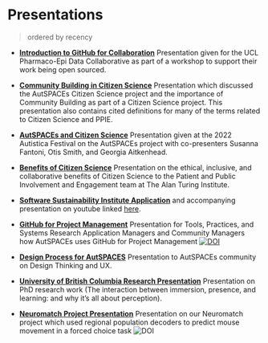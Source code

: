 # Presentations 
> ordered by recency

- [**Introduction to GitHub for Collaboration**](https://github.com/BrainonSilicon/Collaborations/blob/main/Presentations/2022-07-11-Pharmaco-Epi-GitHub-For-Collaboration.pdf) Presentation given for the UCL Pharmaco-Epi Data Collaborative as part of a workshop to support their work being open sourced. 

- [**Community Building in Citizen Science**](https://github.com/BrainonSilicon/Collaborations/blob/citizenscience-presentation/Presentations/2022-06-09-TPS-Citizen-Science-Community.pdf) Presentation which discussed the AutSPACEs Citizen Science project and the importance of Community Building as part of a Citizen Science project. This presentation also contains cited definitions for many of the terms related to Citizen Science and PPIE. 

- [**AutSPACEs and Citizen Science**](https://github.com/BrainonSilicon/Collaborations/blob/citizenscience-presentation/Presentations/2022-07-13-AutisticaFestival.pdf) Presentation given at the 2022 Autistica Festival on the AutSPACEs project with co-presenters Susanna Fantoni, Otis Smith, and Georgia Aitkenhead. 

- [**Benefits of Citizen Science**](https://github.com/BrainonSilicon/Collaborations/blob/main/Presentations/2022-02-15-PPIE-Presentation.pdf) Presentation on the ethical, inclusive, and collaborative benefits of Citizen Science to the Patient and Public Involvement and Engagement team at The Alan Turing Institute. 

- [**Software Sustainability Institute Application**](https://github.com/BrainonSilicon/Collaborations/blob/main/Presentations/2021-SSI-Fellowship-Application.pdf) and accompanying presentation on youtube linked [here](https://www.youtube.com/watch?v=p1dD22bdh_s).

- [**GitHub for Project Management**](https://github.com/BrainonSilicon/Collaborations/blob/main/Presentations/30-11-21-TPS-GitHub-for-Project-Management.pdf) Presentation for Tools, Practices, and Systems Research Application Managers and Community Managers how AutSPACEs uses GitHub for Project Management [![DOI](https://zenodo.org/badge/DOI/10.5281/zenodo.5742752.svg)](https://doi.org/10.5281/zenodo.5742752)

- [**Design Process for AutSPACES**](https://github.com/BrainonSilicon/Collaborations/blob/main/Presentations/11-11-21-Design-Process.pdf) Presentation to AutSPACEs community on Design Thinking and UX. 

- [**University of British Columbia Research Presentation**](https://github.com/BrainonSilicon/Collaborations/blob/main/Presentations/25-05-21-UBC-Research-Presentation.pdf) Presentation on PhD research work (The interaction between immersion, presence, and learning: and why it’s all about perception).
 
- [**Neuromatch Project Presentation**](https://github.com/BrainonSilicon/Collaborations/blob/main/Presentations/08-20-Neuromatch-Project.pdf) Presentation on our Neuromatch project which used regional population decoders to predict mouse movement in a forced choice task ![DOI](https://zenodo.org/badge/DOI/10.5281/zenodo.5906106.svg)

